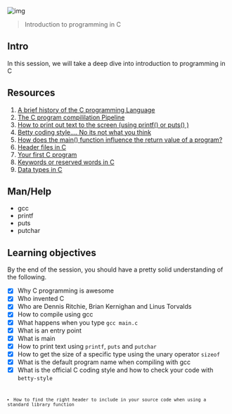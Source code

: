 ![img](https://assets.imaginablefutures.com/media/images/ALX_Logo.max-200x150.png)
> Introduction to programming in C

## Intro 
In this session, we will take a deep dive into introduction to programming in C 

## Resources 
1. [A brief history of the C programming Language](https://www.javatpoint.com/history-of-c-language)
2. [The C program compililation Pipeline](https://hackthedeveloper.com/c-program-compilation-process/)
3. [How to print out text to the screen (using printf() or puts() )](https://stackoverflow.com/questions/2454474/what-is-the-difference-between-printf-and-puts-in-c)
4. [Betty coding style.... No its not what you think](https://github.com/holbertonschool/Betty/wiki)
5. [How does the main() function influence the return value of a program?](https://stackoverflow.com/questions/204476/what-should-main-return-in-c-and-c)
6. [Header files in C](https://stackoverflow.com/questions/204476/what-should-main-return-in-c-and-c)
7. [Your first C program](https://www.javatpoint.com/first-c-program)
8. [Keywords or reserved words in C](https://www.javatpoint.com/keywords-in-c)
9. [Data types in C](https://byjus.com/gate/data-types-in-c/)


## Man/Help 
- gcc
- printf
- puts
- putchar

## Learning objectives 
By the end of the session, you should have a pretty solid understanding of the following. 


* [X] Why C programming is awesome 
* [X] Who invented C
* [X] Who are Dennis Ritchie, Brian Kernighan and Linus Torvalds
* [X] How to compile using gcc
* [X] What happens when you type <code>gcc main.c </code>
* [X] What is an entry point
* [X] What is main
* [X] How to print text using <code>printf</code>, <code>puts</code> and <code>putchar</code>
* [X] How to get the size of a specific type using the unary operator <code>sizeof</code>
* [X] What is the default program name when compiling with gcc
* [X] What is the official C coding style and how to check your code with <code>betty-style<code>
<li>How to find the right header to include in your source code when using a standard library function</li>

</ul>
</details>